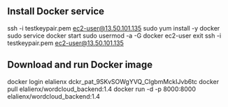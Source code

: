## Install Docker service

ssh -i testkeypair.pem ec2-user@13.50.101.135
sudo yum install -y docker
sudo service docker start
sudo usermod -a -G docker ec2-user
exit
ssh -i testkeypair.pem ec2-user@13.50.101.135

## Download and run Docker image

docker login
elalienx
dckr_pat_9SKvSOWgYVQ_ClgbmMckIJvb6tc
docker pull elalienx/wordcloud_backend:1.4
docker run -d -p 8000:8000 elalienx/wordcloud_backend:1.4
